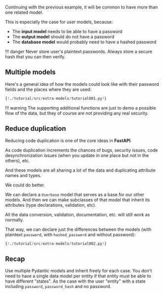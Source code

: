 Continuing with the previous example, it will be common to have more than one related model.

This is especially the case for user models, because:

* The **input model** needs to be able to have a password
* The **output model** should do not have a password
* The **database model** would probably need to have a hashed password

!!! danger
    Never store user's plaintext passwords. Always store a secure hash that you can then verify.

## Multiple models

Here's a general idea of how the models could look like with their password fields and the places where they are used:

```Python hl_lines="8 10 15 21 23 32 34 39 40"
{!./tutorial/src/extra-models/tutorial001.py!}
```

!!! warning
    The supporting additional functions are just to demo a possible flow of the data, but they of course are not providing any real security.

## Reduce duplication

Reducing code duplication is one of the core ideas in **FastAPI**.

As code duplication increments the chances of bugs, security issues, code desynchronization issues (when you update in one place but not in the others), etc.

And these models are all sharing a lot of the data and duplicating attribute names and types.

We could do better.

We can declare a `Userbase` model that serves as a base for our other models. And then we can make subclasses of that model that inherit its attributes (type declarations, validation, etc).

All the data conversion, validation, documentation, etc. will still work as normally.

That way, we can declare just the differences between the models (with plaintext `password`, with `hashed_password` and without password):

```Python hl_lines="8 14 15 18 19 22 23"
{!./tutorial/src/extra-models/tutorial002.py!}
```

## Recap

Use multiple Pydantic models and inherit freely for each case. You don't need to have a single data model per entity if that entity must be able to have different "states". As the case with the user "entity" with a state including `password`, `password_hash` and no password.